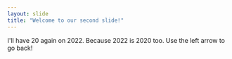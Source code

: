```yaml
---
layout: slide
title: "Welcome to our second slide!"
---
```

I'll have 20 again on 2022. Because 2022 is 2020 too.
Use the left arrow to go back!
